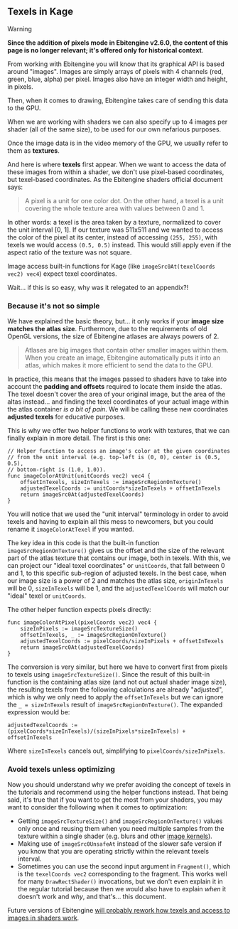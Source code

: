 ## Texels in Kage

> [!WARNING]
> **Since the addition of pixels mode in Ebitengine v2.6.0, the content of this page is no longer relevant; it's offered only for historical context**.

From working with Ebitengine you will know that its graphical API is based around "images". Images are simply arrays of pixels with 4 channels (red, green, blue, alpha) per pixel. Images also have an integer width and height, in pixels.

Then, when it comes to drawing, Ebitengine takes care of sending this data to the GPU.

When we are working with shaders we can also specify up to 4 images per shader (all of the same size), to be used for our own nefarious purposes.

Once the image data is in the video memory of the GPU, we usually refer to them as **textures**.

And here is where **texels** first appear. When we want to access the data of these images from within a shader, we don't use pixel-based coordinates, but texel-based coordinates. As the Ebitengine shaders official document says:
> A pixel is a unit for one color dot. On the other hand, a texel is a unit covering the whole texture area with values between 0 and 1.

In other words: a texel is the area taken by a texture, normalized to cover the unit interval [0, 1]. If our texture was 511x511 and we wanted to access the color of the pixel at its center, instead of accessing `(255, 255)`, with texels we would access `(0.5, 0.5)` instead. This would still apply even if the aspect ratio of the texture was not square.

Image access built-in functions for Kage (like `imageSrc0At(texelCoords vec2) vec4`) expect texel coordinates.

Wait... if this is so easy, why was it relegated to an appendix?!

### Because it's not so simple

We have explained the basic theory, but... it only works if your **image size matches the atlas size**. Furthermore, due to the requirements of old OpenGL versions, the size of Ebitengine atlases are always powers of 2.
> Atlases are big images that contain other smaller images within them. When you create an image, Ebitengine automatically puts it into an atlas, which makes it more efficient to send the data to the GPU.

In practice, this means that the images passed to shaders have to take into account the **padding and offsets** required to locate them inside the atlas. The texel doesn't cover the area of your original image, but the area of the altas instead... and finding the texel coordinates of your actual image within the atlas container *is a bit of pain*. We will be calling these new coordinates **adjusted texels** for educative purposes.

This is why we offer two helper functions to work with textures, that we can finally explain in more detail. The first is this one:
```Golang
// Helper function to access an image's color at the given coordinates
// from the unit interval (e.g. top-left is (0, 0), center is (0.5, 0.5),
// bottom-right is (1.0, 1.0)).
func imageColorAtUnit(unitCoords vec2) vec4 {
	offsetInTexels, sizeInTexels := imageSrcRegionOnTexture()
	adjustedTexelCoords := unitCoords*sizeInTexels + offsetInTexels
	return imageSrc0At(adjustedTexelCoords)
}
```

You will notice that we used the "unit interval" terminology in order to avoid texels and having to explain all this mess to newcomers, but you could rename it `imageColorAtTexel` if you wanted.

The key idea in this code is that the built-in function `imageSrcRegionOnTexture()` gives us the offset and the size of the relevant part of the atlas texture that contains our image, both in texels. With this, we can project our "ideal texel coordinates" or `unitCoords`, that fall between 0 and 1, to this specific sub-region of adjusted texels. In the best case, when our image size is a power of 2 and matches the atlas size, `originInTexels` will be 0, `sizeInTexels` will be 1, and the `adjustedTexelCoords` will match our "ideal" texel or `unitCoords`.

The other helper function expects pixels directly:
```Golang
func imageColorAtPixel(pixelCoords vec2) vec4 {
	sizeInPixels := imageSrcTextureSize()
	offsetInTexels, _ := imageSrcRegionOnTexture()
	adjustedTexelCoords := pixelCoords/sizeInPixels + offsetInTexels
	return imageSrc0At(adjustedTexelCoords)
}
```

The conversion is very similar, but here we have to convert first from pixels to texels using `imageSrcTextureSize()`. Since the result of this built-in function is the containing atlas size (and not out actual shader image size), the resulting texels from the following calculations are already "adjusted", which is why we only need to apply the `offsetInTexels` but we can ignore the `_ = sizeInTexels` result of `imageSrcRegionOnTexture()`. The expanded expression would be:
```Golang
adjustedTexelCoords := (pixelCoords*sizeInTexels)/(sizeInPixels*sizeInTexels) + offsetInTexels
```
Where `sizeInTexels` cancels out, simplifying to `pixelCoords/sizeInPixels`.

### Avoid texels unless optimizing

Now you should understand why we prefer avoiding the concept of texels in the tutorials and recommend using the helper functions instead. That being said, it's true that if you want to get the most from your shaders, you may want to consider the following when it comes to optimization:
- Getting `imageSrcTextureSize()` and `imageSrcRegionOnTexture()` values only once and reusing them when you need multiple samples from the texture within a single shader (e.g. blurs and other [image kernels](https://setosa.io/ev/image-kernels/)).
- Making use of `imageSrc0UnsafeAt` instead of the slower safe version if you know that you are operating strictly within the relevant texels interval.
- Sometimes you can use the second input argument in `Fragment()`, which is the `texelCoords vec2` corresponding to the fragment. This works well for many `DrawRectShader()` invocations, but we don't even explain it in the regular tutorial because then we would also have to explain *when* it doesn't work and *why*, and that's... this document.

Future versions of Ebitengine [will probably rework how texels and access to images in shaders work](https://github.com/hajimehoshi/ebiten/issues/1431).

